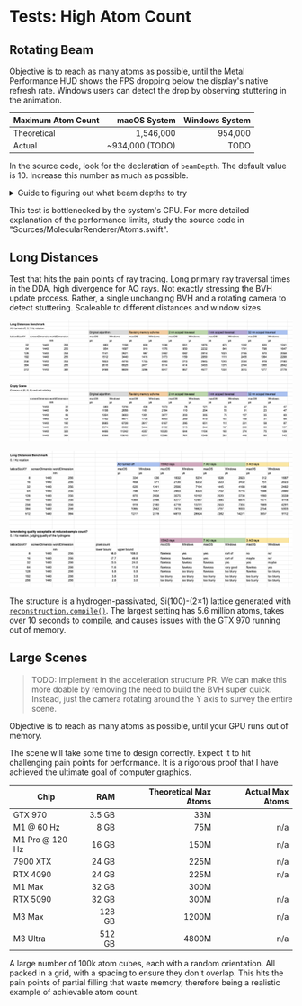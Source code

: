 # Tests: High Atom Count

## Rotating Beam

Objective is to reach as many atoms as possible, until the Metal Performance HUD shows the FPS dropping below the display's native refresh rate. Windows users can detect the drop by observing stuttering in the animation.

| Maximum Atom Count | macOS System | Windows System |
| ------------------ | -----------: | -------------: |
| Theoretical        | 1,546,000    | 954,000        |
| Actual             | ~934,000 (TODO) | TODO           |

In the source code, look for the declaration of `beamDepth`. The default value is 10. Increase this number as much as possible.

<details>
<summary>Guide to figuring out what beam depths to try</summary>

| Beam Depth | Atom Count |
| :--------: | ---------: |
| 1   | 27,830    |
| 2   | 44,007    |
| 3   | 60,184    |
| 4   | 76,361    |
| 6   | 108,715   |
| 8   | 141,069   |
| 12  | 204,777   |
| 16  | 270,485   |
| 24  | 399,901   |
| 32  | 529,317   |
| 40  | 658,733   |
| 48  | 788,149   |
| 56  | 917,565   |
| 64  | 1,046,981 |
| 80  | 1,305,813 |
| 96  | 1,564,645 |
| 112 | 1,823,477 |

</details>

This test is bottlenecked by the system's CPU. For more detailed explanation of the performance limits, study the source code in "Sources/MolecularRenderer/Atoms.swift".

## Long Distances

Test that hits the pain points of ray tracing. Long primary ray traversal times in the DDA, high divergence for AO rays. Not exactly stressing the BVH update process. Rather, a single unchanging BVH and a rotating camera to detect stuttering. Scaleable to different distances and window sizes.

![Long Distances Benchmark](../LongDistancesBenchmark.png)

![Long Distances Benchmark 2](../LongDistancesBenchmark2.png)

The structure is a hydrogen-passivated, Si(100)-(2×1) lattice generated with [`reconstruction.compile()`](https://github.com/philipturner/HDL/blob/main/Documentation/API/Reconstruction.md). The largest setting has 5.6 million atoms, takes over 10 seconds to compile, and causes issues with the GTX 970 running out of memory.

## Large Scenes

> TODO: Implement in the acceleration structure PR. We can make this more doable by removing the need to build the BVH super quick. Instead, just the camera rotating around the Y axis to survey the entire scene.

Objective is to reach as many atoms as possible, until your GPU runs out of memory.

The scene will take some time to design correctly. Expect it to hit challenging pain points for performance. It is a rigorous proof that I have achieved the ultimate goal of computer graphics.

| Chip            | RAM    | Theoretical Max Atoms | Actual Max Atoms |
| --------------- | -----: | --------------------: | ---------------: |
| GTX 970         | 3.5 GB | 33M   |     |
| M1 @ 60 Hz      |   8 GB | 75M   | n/a |
| M1 Pro @ 120 Hz |  16 GB | 150M  | n/a |
| 7900 XTX        |  24 GB | 225M  | n/a |
| RTX 4090        |  24 GB | 225M  | n/a |
| M1 Max          |  32 GB | 300M  |     |
| RTX 5090        |  32 GB | 300M  | n/a |
| M3 Max          | 128 GB | 1200M | n/a |
| M3 Ultra        | 512 GB | 4800M | n/a |

A large number of 100k atom cubes, each with a random orientation. All packed in a grid, with a spacing to ensure they don't overlap. This hits the pain points of partial filling that waste memory, therefore being a realistic example of achievable atom count.
